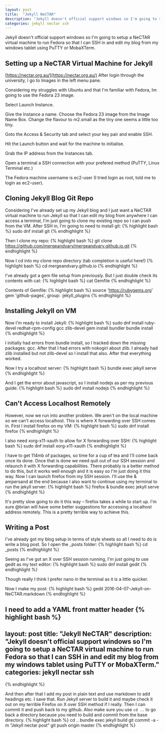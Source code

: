 ```yaml
---
layout: post
title:  "Jekyll NeCTAR"
description: "Jekyll doesn't official support windows so I'm going to setup a NeCTAR virtual machine to run Fedora so that I can SSH in and edit my blog from my windows tablet using PuTTY or MobaXTerm."
categories: jekyll nectar ssh
---
```

Jekyll doesn't official support windows so I'm going to setup a NeCTAR virtual machine to run Fedora so that I can SSH in and edit my blog from my windows tablet using PuTTY or MobaXTerm.

## Setting up a NeCTAR Virtual Machine for Jekyll
[https://nectar.org.au/](https://nectar.org.au/)
After login through the university, I go to Images in the left menu pane.

Considering my struggles with Ubuntu and that I'm familiar with Fedora, Im going to use the Fedora 23 image.

Select Launch Instance.

Give the Instance a name. Choose the Fedora 23 image from the Image Name Box. Change the flavour to m2.small as the tiny one seems a little too tiny. 

Goto the Access & Security tab and select your key pair and enable SSH.

Hit the Launch button and wait for the machine to initialise. 

Grab the IP address from the Instances tab.

Open a terminal a SSH connection with your prefered method 
(PuTTY, Linux Terminal etc.)

The Fedora machine username is ec2-user 
(I tried login as root, told me to login as ec2-user).

## Cloning Jekyll Blog Git Repo
Considering I've already set up my Jekyll blog and I just want a NeCTAR virtual machine to run Jekyll so that I can edit my blog from anywhere I can access a terminal, I'm just going to clone my existing repo so I can push from the VM.
After SSH in, I'm going to need to install git:
{% highlight bash %}
sudo dnf install git
{% endhighlight %}

Then I clone my repo:
{% highlight bash %}
git clone https://github.com/mergeandvary/mergeandvary.github.io.git
{% endhighlight %}

Now I cd into my clone repo directory (tab completion is useful here!)
{% highlight bash %}
cd mergeandvary.github.io
{% endhighlight %}

I've already got a gem file setup from previously. But I just double check its contents with cat:
{% highlight bash %}
cat Gemfile
{% endhighlight %}

Contents of Gemfile:
{% highlight bash %}
source 'https://rubygems.org'
gem 'github-pages', group: :jekyll_plugins
{% endhighlight %}

## Installing Jekyll on VM
Now I'm ready to install Jekyll:
{% highlight bash %}
sudo dnf install ruby-devel redhat-rpm-config gcc zlib-devel
gem install bundler
bundle install
{% endhighlight %}

I initially had errors from bundle install, so I tracked down the missing packages: gcc. After that I had errors with nokogiri about zlib. I already had zlib installed but not zlib-devel so I install that also. After that everything worked.

Now I try a localhost server:
{% highlight bash %}
bundle exec jekyll serve
{% endhighlight %}

And I get the error about javascript, so I install nodejs as per my previous guide:
{% highlight bash %}
sudo dnf install nodejs
{% endhighlight %}

## Can't Access Localhost Remotely
However, now we run into another problem. We aren't on the local machine so we can't access localhost. This is where X forwarding over SSH comes in.
First I install firefox on my VM:
{% highlight bash %}
sudo dnf install firefox
{% endhighlight %}

I also need xorg-x11-xauth to allow for X forwarding over SSH:
{% highlight bash %}
sudo dnf install xorg-x11-xauth
{% endhighlight %}

I have to get 114mb of packages, so time for a cup of tea and I'll come back once its done. Once that is done we need quit out of our SSH session and relaunch it with X forwarding capabilities. There probably is a better method to do this, but it works well enough and it is easy so I'm just doing it this way. 
Now I can launch firefox from my SSH session. I'll use the & ampersand at the end because I also want to continue using my terminal to run the jekyll server:
{% highlight bash %}
firefox &
bundle exec jekyll serve
{% endhighlight %}

It's pretty slow going to do it this way – firefox takes a while to start up. I'm sure @brian will have some better suggestions for accessing a localhost address remotely. This is a pretty terrible way to achieve this.

## Writing a Post
I've already got my blog setup in terms of style sheets so all I need to do is write a blog post. So I open the _posts folder:
{% highlight bash %}
cd _posts
{% endhighlight %}

Seeing as I've got an X over SSH session running, I'm just going to use gedit as my text editor:
{% highlight bash %}
sudo dnf install gedit
{% endhighlight %}

Though really I think I prefer nano in the terminal as it is a little quicker.

Now I make my post:
{% highlight bash %}
gedit 2016-04-07-Jekyll-on-NeCTAR.markdown
{% endhighlight %}

I need to add a YAML front matter header
{% highlight bash %}
---
layout: post
title:  "Jekyll NeCTAR"
description: "Jekyll doesn't official support windows so I'm going to setup a NeCTAR virtual machine to run Fedora so that I can SSH in and edit my blog from my windows tablet using PuTTY or MobaXTerm."
categories: jekyll nectar ssh
---
{% endhighlight %}

And then after that I add my post in plain text and use markdown to add headings etc.
I save that. Run Jekyll server to build it and maybe check it out on my terrible Firefox on X over SSH method if I really. Then I can commit it and push back to my github. Also make sure you use `cd ..` to go back a directory because you need to build and commit from the base directory.
{% highlight bash %}
cd ..
bundle exec jekyll build
git commit -a -m “Jekyll nectar post”
git push origin master
{% endhighlight %}



